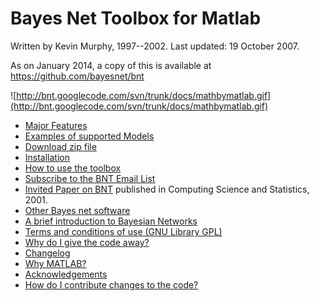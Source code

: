 # Bayes Net Toolbox for Matlab #

Written by Kevin Murphy, 1997--2002.
Last updated: 19 October 2007.

As on January 2014, a copy of this is available at https://github.com/bayesnet/bnt




![http://bnt.googlecode.com/svn/trunk/docs/mathbymatlab.gif](http://bnt.googlecode.com/svn/trunk/docs/mathbymatlab.gif)





  * [Major Features](http://bnt.googlecode.com/svn/trunk/docs/majorFeatures.html)
  * [Examples of supported Models](http://bnt.googlecode.com/svn/trunk/docs/supportedModels.html)
  * [Download zip file](http://bnt.googlecode.com/files/FullBNT-1.0.7.zip)
  * [Installation](HowToInstall.md)
  * [How to use the toolbox](http://bnt.googlecode.com/svn/trunk/docs/usage.html)
  * [Subscribe to the BNT Email List](http://groups.yahoo.com/group/BayesNetToolbox)
  * [Invited Paper on BNT](http://people.cs.ubc.ca/~murphyk/Papers/bnt.pdf) published in Computing Science and Statistics, 2001.
  * [Other Bayes net software](http://people.cs.ubc.ca/~murphyk/Software/bnsoft.html)
  * [A brief introduction to Bayesian Networks](http://people.cs.ubc.ca/~murphyk/Bayes/bnintro.html)
  * [Terms and conditions of use (GNU Library GPL)](http://bnt.googlecode.com/svn/trunk/docs/license.gpl)
  * [Why do I give the code away?](WhyFree.md)
  * [Changelog](ChangeLog.md)
  * [Why MATLAB?](WhyMatlab.md)
  * [Acknowledgements](ThanksAndAcknowledgments.md)
  * [How do I contribute changes to the code?](Contribute.md)

